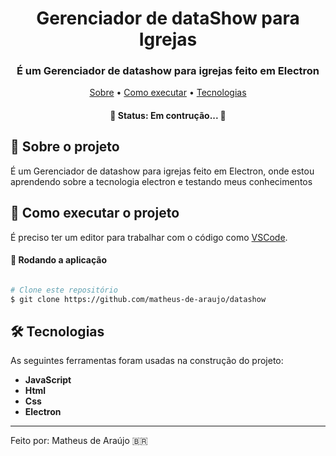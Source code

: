<h1 align="center" font-weight:bold">
   Gerenciador de dataShow para Igrejas
</h1>

<h3 align="center">
	É um Gerenciador de datashow para igrejas feito em Electron
</h3>

<p align="center">
	<a href="#-sobre-o-projeto">Sobre</a> •
 	<a href="#-como-executar-o-projeto">Como executar</a> • 
  	<a href="#-tecnologias">Tecnologias</a>
</p>

<h4 align="center"> 
	🚧  Status: Em contrução... 🚧
</h4>

## :pencil: Sobre o projeto
É um Gerenciador de datashow para igrejas feito em Electron, onde estou aprendendo sobre a tecnologia electron e testando meus
conhecimentos
	 
## 🚀 Como executar o projeto

É preciso ter um editor para trabalhar com o código como [VSCode](https://code.visualstudio.com/).

#### 🧭 Rodando a aplicação

```bash

# Clone este repositório
$ git clone https://github.com/matheus-de-araujo/datashow

```

## 🛠 Tecnologias

As seguintes ferramentas foram usadas na construção do projeto:

- **JavaScript**
- **Html**
- **Css**
- **Electron**


---

Feito por: Matheus de Araújo 🇧🇷
